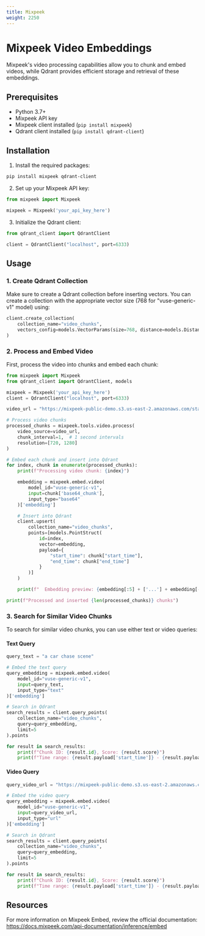 ```yaml
---
title: Mixpeek
weight: 2250
---
```


# Mixpeek Video Embeddings

Mixpeek's video processing capabilities allow you to chunk and embed videos, while Qdrant provides efficient storage and retrieval of these embeddings.

## Prerequisites

- Python 3.7+
- Mixpeek API key
- Mixpeek client installed (`pip install mixpeek`)
- Qdrant client installed (`pip install qdrant-client`)

## Installation

1. Install the required packages:

```bash
pip install mixpeek qdrant-client
```

2. Set up your Mixpeek API key:

```python
from mixpeek import Mixpeek

mixpeek = Mixpeek('your_api_key_here')
```

3. Initialize the Qdrant client:

```python
from qdrant_client import QdrantClient

client = QdrantClient("localhost", port=6333)
```

## Usage

### 1. Create Qdrant Collection

Make sure to create a Qdrant collection before inserting vectors. You can create a collection with the appropriate vector size (768 for "vuse-generic-v1" model) using:

```python
client.create_collection(
    collection_name="video_chunks",
    vectors_config=models.VectorParams(size=768, distance=models.Distance.COSINE)
)
```

### 2. Process and Embed Video

First, process the video into chunks and embed each chunk:

```python
from mixpeek import Mixpeek
from qdrant_client import QdrantClient, models

mixpeek = Mixpeek('your_api_key_here')
client = QdrantClient("localhost", port=6333)

video_url = "https://mixpeek-public-demo.s3.us-east-2.amazonaws.com/starter/jurassic_park_trailer.mp4"

# Process video chunks
processed_chunks = mixpeek.tools.video.process(
    video_source=video_url,
    chunk_interval=1,  # 1 second intervals
    resolution=[720, 1280]
)

# Embed each chunk and insert into Qdrant
for index, chunk in enumerate(processed_chunks):
    print(f"Processing video chunk: {index}")

    embedding = mixpeek.embed.video(
        model_id="vuse-generic-v1",
        input=chunk['base64_chunk'],
        input_type="base64"
    )['embedding']

    # Insert into Qdrant
    client.upsert(
        collection_name="video_chunks",
        points=[models.PointStruct(
            id=index,
            vector=embedding,
            payload={
                "start_time": chunk["start_time"],
                "end_time": chunk["end_time"]
            }
        )]
    )

    print(f"  Embedding preview: {embedding[:5] + ['...'] + embedding[-5:]}")

print(f"Processed and inserted {len(processed_chunks)} chunks")
```

### 3. Search for Similar Video Chunks

To search for similar video chunks, you can use either text or video queries:

#### Text Query

```python
query_text = "a car chase scene"

# Embed the text query
query_embedding = mixpeek.embed.video(
    model_id="vuse-generic-v1",
    input=query_text,
    input_type="text"
)['embedding']

# Search in Qdrant
search_results = client.query_points(
    collection_name="video_chunks",
    query=query_embedding,
    limit=5
).points

for result in search_results:
    print(f"Chunk ID: {result.id}, Score: {result.score}")
    print(f"Time range: {result.payload['start_time']} - {result.payload['end_time']}")
```

#### Video Query

```python
query_video_url = "https://mixpeek-public-demo.s3.us-east-2.amazonaws.com/starter/jurassic_bunny.mp4"

# Embed the video query
query_embedding = mixpeek.embed.video(
    model_id="vuse-generic-v1",
    input=query_video_url,
    input_type="url"
)['embedding']

# Search in Qdrant
search_results = client.query_points(
    collection_name="video_chunks",
    query=query_embedding,
    limit=5
).points

for result in search_results:
    print(f"Chunk ID: {result.id}, Score: {result.score}")
    print(f"Time range: {result.payload['start_time']} - {result.payload['end_time']}")
```

## Resources
For more information on Mixpeek Embed, review the official documentation: https://docs.mixpeek.com/api-documentation/inference/embed
